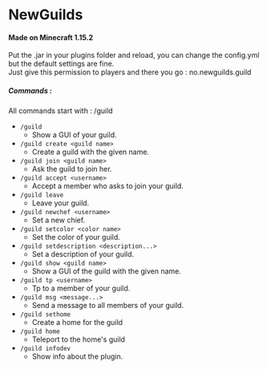 # NewGuilds
#### Made on Minecraft 1.15.2
Put the .jar in your plugins folder and reload, you can change the config.yml but the default settings are fine.
<br>Just give this permission to players and there you go : no.newguilds.guild

##### Commands :
All commands start with : /guild
* `/guild`
  * Show a GUI of your guild.
* `/guild create <guild name>`
  * Create a guild with the given name.
* `/guild join <guild name>`
  * Ask the guild to join her.
* `/guild accept <username>`
  * Accept a member who asks to join your guild.
* `/guild leave`
  * Leave your guild.
* `/guild newchef <username>`
  * Set a new chief.
* `/guild setcolor <color name>`
  * Set the color of your guild.
* `/guild setdescription <description...>`
  * Set a description of your guild.
* `/guild show <guild name>`
  * Show a GUI of the guild with the given name.
* `/guild tp <username>`
  * Tp to a member of your guild.
* `/guild msg <message...>`
  * Send a message to all members of your guild.
* `/guild sethome`
  * Create a home for the guild
* `/guild home`
  * Teleport to the home's guild
* `/guild infodev`
  * Show info about the plugin.
